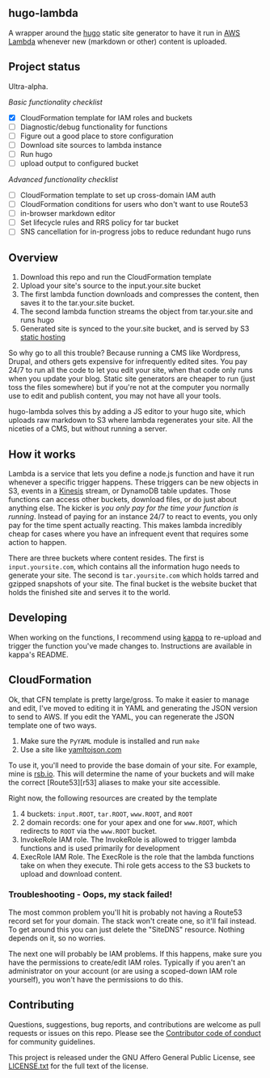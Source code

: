 ## hugo-lambda

A wrapper around the [hugo][hugo] static site generator to have it run in
[AWS Lambda][lambda] whenever new (markdown or other) content is uploaded.

## Project status

Ultra-alpha. 

_Basic functionality checklist_

- [x] CloudFormation template for IAM roles and buckets
- [ ] Diagnostic/debug functionality for functions
- [ ] Figure out a good place to store configuration
- [ ] Download site sources to lambda instance
- [ ] Run hugo
- [ ] upload output to configured bucket

_Advanced functionality checklist_

- [ ] CloudFormation template to set up cross-domain IAM auth
- [ ] CloudFormation conditions for users who don't want to use Route53
- [ ] in-browser markdown editor
- [ ] Set lifecycle rules and RRS policy for tar bucket
- [ ] SNS cancellation for in-progress jobs to reduce redundant hugo runs

## Overview

1. Download this repo and run the CloudFormation template
1. Upload your site's source to the input.your.site bucket
1. The first lambda function downloads and compresses the content, then saves
   it to the tar.your.site bucket.
1. The second lambda function streams the object from tar.your.site and runs
   hugo
1. Generated site is synced to the your.site bucket, and is served by S3 
   [static hosting][s3site]

So why go to all this trouble? Because running a CMS like Wordpress, Drupal,
and others gets expensive for infrequently edited sites. You pay 24/7 to run
all the code to let you edit your site, when that code only runs when you
update your blog. Static site generators are cheaper to run (just toss the
files somewhere) but if you're not at the computer you normally use to edit and
publish content, you may not have all your tools.

hugo-lambda solves this by adding a JS editor to your hugo site, which uploads
raw markdown to S3 where lambda regenerates your site. All the niceties of a
CMS, but without running a server.

## How it works

Lambda is a service that lets you define a node.js function and have it run
whenever a specific trigger happens. These triggers can be new objects in S3,
events in a [Kinesis][kinesis] stream, or DynamoDB table updates. Those
functions can access other buckets, download files, or do just about anything
else. The kicker is *you only pay for the time your function is running*.
Instead of paying for an instance 24/7 to react to events, you only pay for the
time spent actually reacting. This makes lambda incredibly cheap for cases
where you have an infrequent event that requires some action to happen.

There are three buckets where content resides. The first is
`input.yoursite.com`, which contains all the information hugo needs to generate
your site. The second is `tar.yoursite.com` which holds tarred and gzipped
snapshots of your site. The final bucket is the website bucket that holds the
finished site and serves it to the world.

## Developing

When working on the functions, I recommend using [kappa][kappa] to re-upload
and trigger the function you've made changes to. Instructions are available in
kappa's README.

## CloudFormation

Ok, that CFN template is pretty large/gross. To make it easier to manage and
edit, I've moved to editing it in YAML and generating the JSON version to send
to AWS. If you edit the YAML, you can regenerate the JSON template one of two
ways.

1. Make sure the `PyYAML` module is installed and run `make`
1. Use a site like [yamltojson.com](http://yamltojson.com/)

To use it, you'll need to provide the base domain of your site. For example,
mine is [rsb.io](http://rsb.io). This will determine the name of your buckets
and will make the correct [Route53][r53] aliases to make your site accessible.

Right now, the following resources are created by the template

1. 4 buckets: `input.ROOT`, `tar.ROOT`, `www.ROOT`, and `ROOT`
1. 2 domain records: one for your apex and one for `www.ROOT`, which redirects
   to `ROOT` via the `www.ROOT` bucket.
1. InvokeRole IAM role. The InvokeRole is allowed to trigger lambda functions
   and is used primarily for development
1. ExecRole IAM Role. The ExecRole is the role that the lambda functions take
   on when they execute. Thi role gets access to the S3 buckets to upload and
   download content.

### Troubleshooting - Oops, my stack failed!

The most common problem you'll hit is probably not having a Route53 record set
for your domain. The stack won't create one, so it'll fail instead. To get
around this you can just delete the "SiteDNS" resource. Nothing depends on it,
so no worries.

The next one will probably be IAM problems. If this happens, make sure you have
the permissions to create/edit IAM roles. Typically if you aren't an
administrator on your account (or are using a scoped-down IAM role yourself),
you won't have the permissions to do this.

## Contributing

Questions, suggestions, bug reports, and contributions are welcome as pull
requests or issues on this repo.  Please see the [Contributor code of
conduct][conduct] for community guidelines.

This project is released under the GNU Affero General Public License, see
[LICENSE.txt][license] for the full text of the license.


[hugo]: https://github.com/spf13/hugo
[lambda]: https://aws.amazon.com/lambda/
[kinesis]: https://aws.amazon.com/kinesis/
[kappa]: https://github.com/garnaat/kappa
[s3site]: http://docs.aws.amazon.com/AmazonS3/latest/dev/WebsiteHosting.html
[license]: https://github.com/ryansb/hugo-lambda/blob/master/LICENSE.txt
[conduct]: https://github.com/ryansb/hugo-lambda/blob/master/CODE_OF_CONDUCT.md

